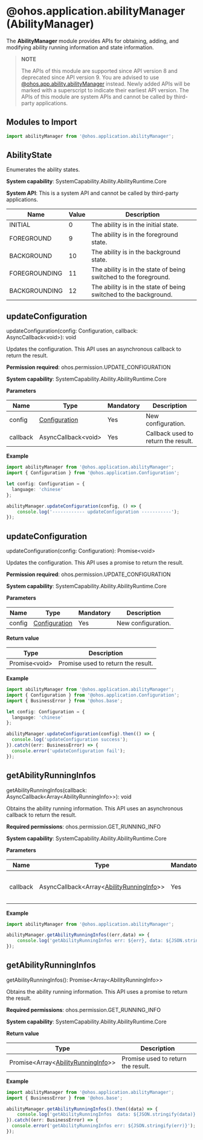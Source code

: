 # @ohos.application.abilityManager (AbilityManager)

The **AbilityManager** module provides APIs for obtaining, adding, and modifying ability running information and state information.

> **NOTE**
>
> The APIs of this module are supported since API version 8 and deprecated since API version 9. You are advised to use [@ohos.app.ability.abilityManager](js-apis-app-ability-abilityManager.md) instead. Newly added APIs will be marked with a superscript to indicate their earliest API version. 
> The APIs of this module are system APIs and cannot be called by third-party applications.

## Modules to Import

```ts
import abilityManager from '@ohos.application.abilityManager';
```

## AbilityState

Enumerates the ability states.

**System capability**: SystemCapability.Ability.AbilityRuntime.Core

**System API**: This is a system API and cannot be called by third-party applications.

| Name| Value| Description| 
| -------- | -------- | -------- |
| INITIAL | 0 | The ability is in the initial state.| 
| FOREGROUND | 9 | The ability is in the foreground state. | 
| BACKGROUND | 10 | The ability is in the background state. | 
| FOREGROUNDING | 11 | The ability is in the state of being switched to the foreground. | 
| BACKGROUNDING | 12 | The ability is in the state of being switched to the background. | 

## updateConfiguration

updateConfiguration(config: Configuration, callback: AsyncCallback\<void>): void

Updates the configuration. This API uses an asynchronous callback to return the result.

**Permission required**: ohos.permission.UPDATE_CONFIGURATION

**System capability**: SystemCapability.Ability.AbilityRuntime.Core

**Parameters**

| Name       | Type                                      | Mandatory  | Description            |
| --------- | ---------------------------------------- | ---- | -------------- |
| config    | [Configuration](js-apis-application-configuration.md)   | Yes   | New configuration.|
| callback  | AsyncCallback\<void>                   | Yes   | Callback used to return the result.     |

**Example**

```ts
import abilityManager from '@ohos.application.abilityManager';
import { Configuration } from '@ohos.application.Configuration';

let config: Configuration = {
  language: 'chinese' 
};

abilityManager.updateConfiguration(config, () => {
    console.log('------------ updateConfiguration -----------');
});
```

## updateConfiguration

updateConfiguration(config: Configuration): Promise\<void>

Updates the configuration. This API uses a promise to return the result.

**Permission required**: ohos.permission.UPDATE_CONFIGURATION

**System capability**: SystemCapability.Ability.AbilityRuntime.Core

**Parameters**

| Name       | Type                                      | Mandatory  | Description            |
| --------- | ---------------------------------------- | ---- | -------------- |
| config    | [Configuration](js-apis-application-configuration.md)   | Yes   | New configuration.|

**Return value**

| Type                                      | Description     |
| ---------------------------------------- | ------- |
| Promise\<void> | Promise used to return the result.|

**Example**

```ts
import abilityManager from '@ohos.application.abilityManager';
import { Configuration } from '@ohos.application.Configuration';
import { BusinessError } from '@ohos.base';

let config: Configuration = {
  language: 'chinese' 
};

abilityManager.updateConfiguration(config).then(() => {
  console.log('updateConfiguration success');
}).catch((err: BusinessError) => {
  console.error('updateConfiguration fail');
});
```

## getAbilityRunningInfos

getAbilityRunningInfos(callback: AsyncCallback\<Array\<AbilityRunningInfo>>): void

Obtains the ability running information. This API uses an asynchronous callback to return the result.

**Required permissions**: ohos.permission.GET_RUNNING_INFO

**System capability**: SystemCapability.Ability.AbilityRuntime.Core

**Parameters**

| Name       | Type                                      | Mandatory  | Description            |
| --------- | ---------------------------------------- | ---- | -------------- |
| callback  | AsyncCallback\<Array\<[AbilityRunningInfo](js-apis-inner-application-abilityRunningInfo.md)>>  | Yes   | Callback used to return the result.     |

**Example**

```ts
import abilityManager from '@ohos.application.abilityManager';

abilityManager.getAbilityRunningInfos((err,data) => { 
    console.log('getAbilityRunningInfos err: ${err}, data: ${JSON.stringify(data)}');
});
```

## getAbilityRunningInfos

getAbilityRunningInfos(): Promise\<Array\<AbilityRunningInfo>>

Obtains the ability running information. This API uses a promise to return the result.

**Required permissions**: ohos.permission.GET_RUNNING_INFO

**System capability**: SystemCapability.Ability.AbilityRuntime.Core

**Return value**

| Type                                      | Description     |
| ---------------------------------------- | ------- |
| Promise\<Array\<[AbilityRunningInfo](js-apis-inner-application-abilityRunningInfo.md)>> | Promise used to return the result.|

**Example**

```ts
import abilityManager from '@ohos.application.abilityManager';
import { BusinessError } from '@ohos.base';

abilityManager.getAbilityRunningInfos().then((data) => {
    console.log('getAbilityRunningInfos  data: ${JSON.stringify(data)}');
}).catch((err: BusinessError) => {
  console.error('getAbilityRunningInfos err: ${JSON.stringify(err)}');
});
```
